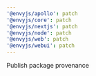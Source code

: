 ```yaml
---
'@envyjs/apollo': patch
'@envyjs/core': patch
'@envyjs/nextjs': patch
'@envyjs/node': patch
'@envyjs/web': patch
'@envyjs/webui': patch
---
```


Publish package provenance
